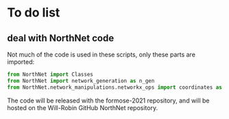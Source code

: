 # To do list

## deal with NorthNet code

Not much of the code is used in these scripts, only these parts are imported:

~~~python
from NorthNet import Classes
from NorthNet import network_generation as n_gen
from NorthNet.network_manipulations.networkx_ops import coordinates as c_ops
~~~

The code will be released with the formose-2021 repository, and will be hosted on the Will-Robin GitHub NorthNet repository.
